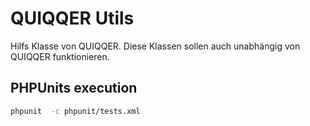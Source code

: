 # QUIQQER Utils

Hilfs Klasse von QUIQQER.
Diese Klassen sollen auch unabhängig von QUIQQER funktionieren.

## PHPUnits execution

```bash
phpunit  -c phpunit/tests.xml
```

